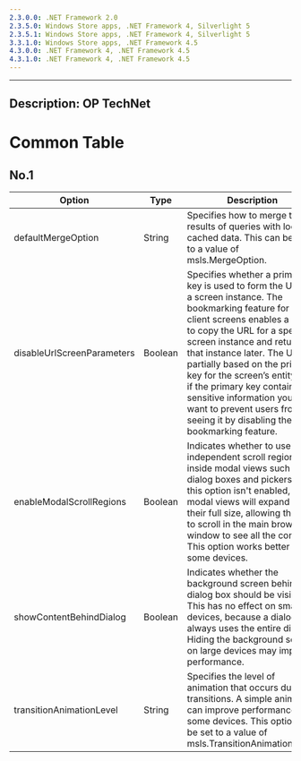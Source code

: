 ```yaml
---
2.3.0.0: .NET Framework 2.0
2.3.5.0: Windows Store apps, .NET Framework 4, Silverlight 5
2.3.5.1: Windows Store apps, .NET Framework 4, Silverlight 5
3.3.1.0: Windows Store apps, .NET Framework 4.5
4.3.0.0: .NET Framework 4, .NET Framework 4.5
4.3.1.0: .NET Framework 4, .NET Framework 4.5
---
```

-----
Description: OP TechNet
-----
# Common Table

## No.1

Option  |Type  |Description
------------- | ------------- |------------- |
defaultMergeOption|	String|	Specifies how to merge the results of queries with locally cached data. This can be set to a value of msls.MergeOption.
disableUrlScreenParameters|	Boolean|	Specifies whether a primary key is used to form the URL for a screen instance. The bookmarking feature for HTML client screens enables a user to copy the URL for a specific screen instance and return to that instance later. The URL is partially based on the primary key for the screen’s entity, so if the primary key contains sensitive information you may want to prevent users from seeing it by disabling the bookmarking feature.
enableModalScrollRegions|	Boolean|	Indicates whether to use an independent scroll region inside modal views such as dialog boxes and pickers. If this option isn't enabled, modal views will expand to their full size, allowing the user to scroll in the main browser window to see all the content. This option works better with some devices.
showContentBehindDialog|	Boolean|	Indicates whether the background screen behind a dialog box should be visible. This has no effect on small devices, because a dialog box always uses the entire display. Hiding the background screen on large devices may improve performance.
transitionAnimationLevel|	String|	Specifies the level of animation that occurs during transitions. A simple animation can improve performance on some devices. This option can be set to a value of msls.TransitionAnimationLevel.
